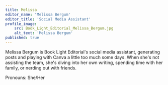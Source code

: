 ```yaml
---
title: Melissa
editor_name: 'Melissa Bergum'
editor_title: 'Social Media Assistant'
profile_image:
    src: Book_Light_Editorial_Melissa_Bergum.jpg
    alt_text: 'Melissa Bergum'
published: true
---
```


<span class="first-character">M</span>elissa Bergum is Book Light Editorial's social media assistant, generating posts and playing with Canva a little too much some days. When she's not assisting the team, she's diving into her own writing, spending time with her family, or nerding out with friends.

Pronouns: She/Her